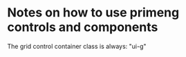# Notes on how to use primeng controls and components
The grid  control container class is always: "ui-g"




